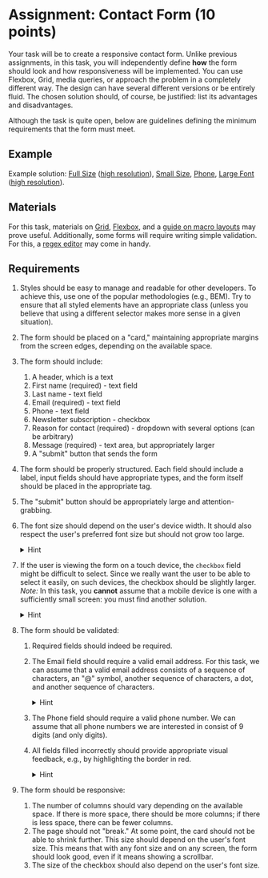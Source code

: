 # Assignment: Contact Form (10 points)

Your task will be to create a responsive contact form. Unlike previous assignments, in this task, you will independently define **how** the form should look and how responsiveness will be implemented. You can use Flexbox, Grid, media queries, or approach the problem in a completely different way. The design can have several different versions or be entirely fluid. The chosen solution should, of course, be justified: list its advantages and disadvantages.

Although the task is quite open, below are guidelines defining the minimum requirements that the form must meet.

## Example

Example solution: [Full Size](./form_fullsize.png) ([high resolution](./form_fullsize_fullres.png)), [Small Size](./form_smallsize_fullres.png), [Phone](./form_phone_fullres.png), [Large Font](./form_bigfont.png) ([high resolution](./form_bigfont_fullres.png)).

## Materials

For this task, materials on [Grid](https://developer.mozilla.org/en-US/docs/Web/CSS/CSS_Grid_Layout), [Flexbox](https://developer.mozilla.org/en-US/docs/Web/CSS/CSS_Flexible_Box_Layout/Basic_Concepts_of_Flexbox), and a [guide on macro layouts](https://web.dev/learn/design/macro-layouts/) may prove useful. Additionally, some forms will require writing simple validation. For this, a [regex editor](https://regex101.com/) may come in handy.

## Requirements

1. Styles should be easy to manage and readable for other developers. To achieve this, use one of the popular methodologies (e.g., BEM). Try to ensure that all styled elements have an appropriate class (unless you believe that using a different selector makes more sense in a given situation).
2. The form should be placed on a "card," maintaining appropriate margins from the screen edges, depending on the available space.
3. The form should include:
   1. A header, which is a text
   2. First name (required) - text field
   3. Last name - text field
   4. Email (required) - text field
   5. Phone - text field
   6. Newsletter subscription - checkbox
   7. Reason for contact (required) - dropdown with several options (can be arbitrary)
   8. Message (required) - text area, but appropriately larger
   9. A "submit" button that sends the form
4. The form should be properly structured. Each field should include a label, input fields should have appropriate types, and the form itself should be placed in the appropriate tag.
5. The "submit" button should be appropriately large and attention-grabbing.
6. The font size should depend on the user's device width. It should also respect the user's preferred font size but should not grow too large.

   <details>
     <summary>Hint</summary>

   > While responsive fonts are not standard, in this task, we primarily want to explore possibilities. The most standard way to make font size dependent on the device size is to use an appropriate unit (`vw`, `vh`, `vmin`, `vmax`: which is best here?) and set the main font size (the one in the `html` tag) to an appropriate value.
   >
   > To respect the user's preferences, we can use the `calc` function and add a relative unit, e.g., `rem`.
   >
   > To prevent the font from growing too large, we can use the `clamp` function.

   </details>

7. If the user is viewing the form on a touch device, the `checkbox` field might be difficult to select. Since we really want the user to be able to select it easily, on such devices, the checkbox should be slightly larger. _Note:_ In this task, you **cannot** assume that a mobile device is one with a sufficiently small screen: you must find another solution.

   <details>
     <summary>Hint</summary>

   > [This might be useful](https://developer.mozilla.org/en-US/docs/Web/CSS/@media/pointer)

   </details>

8. The form should be validated:

   1. Required fields should indeed be required.
   2. The Email field should require a valid email address. For this task, we can assume that a valid email address consists of a sequence of characters, an "@" symbol, another sequence of characters, a dot, and another sequence of characters.

      <details>
        <summary>Hint</summary>

      > The problem of validating an email address is surprisingly complex. There are [complex regular expressions](http://www.ex-parrot.com/~pdw/Mail-RFC822-Address.html) that solve this problem, but rewriting them into HTML might be tedious. "A sequence of characters" in the description is intentionally vague: define it in a way that makes sense. The goal of the task is not to check if you can write a complex regular expression.
      >
      > The `pattern` attribute might be useful.

      </details>

   3. The Phone field should require a valid phone number. We can assume that all phone numbers we are interested in consist of 9 digits (and only digits).
   4. All fields filled incorrectly should provide appropriate visual feedback, e.g., by highlighting the border in red.

      <details>
        <summary>Hint</summary>

      > The `:invalid` pseudo-class might be very useful.

      </details>

9. The form should be responsive:
   1. The number of columns should vary depending on the available space. If there is more space, there should be more columns; if there is less space, there can be fewer columns.
   2. The page should not "break." At some point, the card should not be able to shrink further. This size should depend on the user's font size. This means that with any font size and on any screen, the form should look good, even if it means showing a scrollbar.
   3. The size of the checkbox should also depend on the user's font size.
